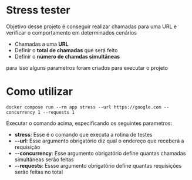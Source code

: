 # Stress tester
Objetivo desse projeto é conseguir realizar chamadas para uma URL e verificar o comportamento em determinados cenários

- Chamadas a uma **URL**
- Definir o **total de chamadas** que será feito
- Definir o **número de chamdas simultâneas** 

para isso alguns parametros foram criados para executar o projeto

# Como utilizar 
```
docker compose run --rm app stress --url https://google.com --concurrency 1 --requests 1
```
Executar o comando acima, especificando os seguintes parametros:
- **stress**: Esse é o comando que executa a rotina de testes
- **--url**: Esse argumento obrigatório diz qual o endereço que receberá a requisição
- **--concurrency**: Esse argumento obrigatório define quantas chamadas simultâneas serão feitas
- **--requests**: Essse argumento obrigatório define quantas requisições serão feitas no total